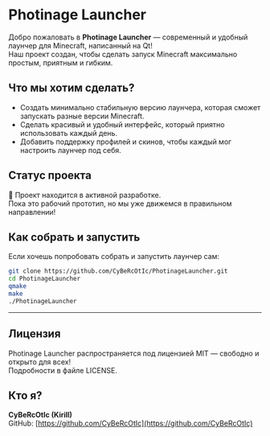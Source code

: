 # Photinage Launcher

Добро пожаловать в **Photinage Launcher** — современный и удобный лаунчер для Minecraft, написанный на Qt!  
Наш проект создан, чтобы сделать запуск Minecraft максимально простым, приятным и гибким.

## Что мы хотим сделать?

- Создать минимально стабильную версию лаунчера, которая сможет запускать разные версии Minecraft.  
- Сделать красивый и удобный интерфейс, который приятно использовать каждый день.  
- Добавить поддержку профилей и скинов, чтобы каждый мог настроить лаунчер под себя.

## Статус проекта

🚧 Проект находится в активной разработке.  
Пока это рабочий прототип, но мы уже движемся в правильном направлении!

## Как собрать и запустить

Если хочешь попробовать собрать и запустить лаунчер сам:

```bash
git clone https://github.com/CyBeRcOtIc/PhotinageLauncher.git
cd PhotinageLauncher
qmake
make
./PhotinageLauncher
```

---

## Лицензия

Photinage Launcher распространяется под лицензией MIT — свободно и открыто для всех!  
Подробности в файле LICENSE.

## Кто я?

**CyBeRcOtIc (Kirill)**  
GitHub: [https://github.com/CyBeRcOtIc](https://github.com/CyBeRcOtIc)
